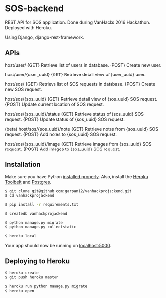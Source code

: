 # SOS-backend 

REST API for SOS application. Done during VanHacks 2016 Hackathon. Deployed with Heroku.

Using Django, django-rest-framework.

##  APIs
host/user/
{GET} Retrieve list of users in database.
{POST} Create new user.

host/user/{user_uuid}
{GET} Retrieve detail view of {user_uuid} user.

host/sos/
{GET} Retrieve list of SOS requests in database.
{POST} Create new SOS request.

host/sos/{sos_uuid}
{GET} Retrieve detail view of {sos_uuid} SOS request.
{POST} Update current location of SOS request.

host/sos/{sos_uuid}/status
{GET} Retrieve status of {sos_uuid} SOS request.
{POST} Update status of {sos_uuid} SOS request.

(beta)
host/sos/{sos_uuid}/note
{GET} Retrieve notes from {sos_uuid} SOS request.
{POST} Add notes to {sos_uuid} SOS request.

host/sos/{sos_uuid}/image
{GET} Retrieve images from {sos_uuid} SOS request.
{POST} Add images to {sos_uuid} SOS request.


##  Installation

Make sure you have Python [installed properly](http://install.python-guide.org).  Also, install the [Heroku Toolbelt](https://toolbelt.heroku.com/) and [Postgres](https://devcenter.heroku.com/articles/heroku-postgresql#local-setup).

```sh
$ git clone git@github.com:garpan12/vanhackprojackend.git
$ cd vanhackprojackend

$ pip install -r requirements.txt

$ createdb vanhackprojackend

$ python manage.py migrate
$ python manage.py collectstatic

$ heroku local
```

Your app should now be running on [localhost:5000](http://localhost:5000/).

## Deploying to Heroku

```sh
$ heroku create
$ git push heroku master

$ heroku run python manage.py migrate
$ heroku open
```


